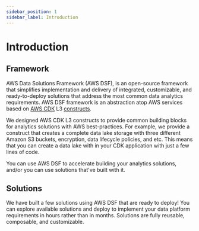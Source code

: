 ```yaml
---
sidebar_position: 1
sidebar_label: Introduction
---
```


# Introduction

## Framework 

AWS Data Solutions Framework (AWS DSF), is an open-source framework that simplifies implementation and delivery of integrated, customizable, and ready-to-deploy solutions that address the most common data analytics requirements. AWS DSF framework is an abstraction atop AWS services based on [AWS CDK](https://aws.amazon.com/cdk/) L3 [constructs](https://docs.aws.amazon.com/cdk/v2/guide/constructs.html). 

We designed AWS CDK L3 constructs to provide common building blocks for analytics solutions with AWS best-practices. For example, we provide a construct that creates a complete data lake storage with three different Amazon S3 buckets, encryption, data lifecycle policies, and etc. This means that you can create a data lake with in your CDK application with just a few lines of code. 

You can use AWS DSF to accelerate building your analytics solutions, and/or you can use solutions that've built with it.

## Solutions

We have built a few solutions using AWS DSF that are ready to deploy! You can explore available solutions and deploy to implement your data platform requirements in hours rather than in months. Solutions are fully reusable, composable, and customizable. 
